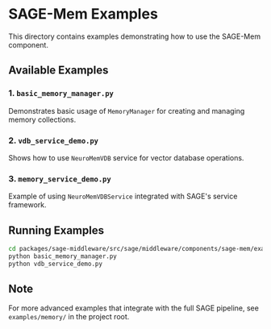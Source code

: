 # SAGE-Mem Examples

This directory contains examples demonstrating how to use the SAGE-Mem component.

## Available Examples

### 1. `basic_memory_manager.py`

Demonstrates basic usage of `MemoryManager` for creating and managing memory collections.

### 2. `vdb_service_demo.py`

Shows how to use `NeuroMemVDB` service for vector database operations.

### 3. `memory_service_demo.py`

Example of using `NeuroMemVDBService` integrated with SAGE's service framework.

## Running Examples

```bash
cd packages/sage-middleware/src/sage/middleware/components/sage-mem/examples
python basic_memory_manager.py
python vdb_service_demo.py
```

## Note

For more advanced examples that integrate with the full SAGE pipeline, see `examples/memory/` in the
project root.
